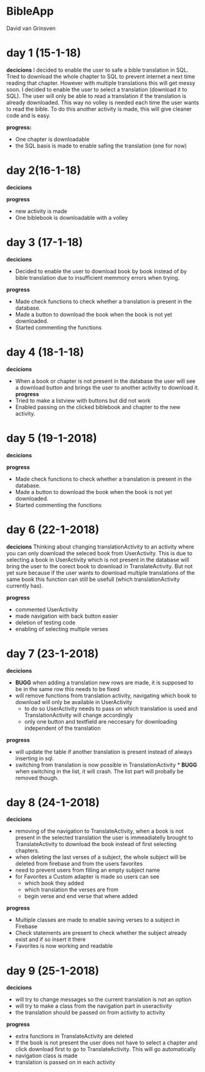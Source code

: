 # BibleApp
David van Grinsven


# day 1 (15-1-18)

__decicions__
I decided to enable the user to safe a bible translation in SQL. 
Tried to download the whole chapter to SQL to prevent internet a next time reading that chapter.
However with multiple translations this will get messy soon. 
I decided to enable the user to select a translation (download it to SQL). The user will only be able to read a translation if the translation is already downloaded.
This way no volley is needed each time the user wants to read the bible.
To do this another activity is made, this will give cleaner code and is easy.

__progress:__
* One chapter is downloadable 
* the SQL basis is made to enable safing the translation (one for now)



# day 2(16-1-18)

__decicions__

__progress__
* new activity is made
* One biblebook is downloadable with a volley


# day 3 (17-1-18)
__decicions__
* Decided to enable the user to download book by book instead of by bible translation due to insufficient memmory errors when trying.

__progress__
* Made check functions to check whether a translation is present in the database.
* Made a button to download the book when the book is not yet downloaded.
* Started commenting the functions

# day 4 (18-1-18)
__decicions__
* When a book or chapter is not present in the database the user will see a download button and brings the user to another activity to download it.
__progress__
* Tried to make a listview with buttons but did not work
* Enabled passing on the clicked biblebook and chapter to the new activity.


# day 5 (19-1-2018)
__decicions__

__progress__
* Made check functions to check whether a translation is present in the database.
* Made a button to download the book when the book is not yet downloaded.
* Started commenting the functions

# day 6 (22-1-2018)
__decicions__
Thinking about changing translationActivity to an activity where you can only download the seleced book from UserActivity.
This is due to selecting a book in UserActivity which is not present in the database will bring the user to the corect book to download in TranslateActivity. But not yet sure because if the user wants to download multiple translations of the same book this function can still be usefull (which translationActivity currently has).

__progress__
* commented UserActivity
* made navigation with back button easier
* deletion of testing code
* enabling of selecting multiple verses

# day 7 (23-1-2018)
__decicions__
* __BUGG__ when adding a translation new rows are made, it is supposed to be in the same row this needs to be fixed
* will remove functions from translation activity, navigating which book to download will only be available in UserActivity
    * to do so UserActivity needs to pass on which translation is used and TranslationActivity will change accordingly
    * only one button and textfield are neccesary for downloading independent of the translation
    
__progress__
* will update the table if another translation is present instead of always inserting in sql.
* switching from translation is now possible in TranslationActivity
      * __BUGG__ when switching in the list, it will crash. The list part will probally be removed though.

# day 8 (24-1-2018)
__decicions__
* removing of the navigation to TranslateActivity, when a book is not present in the selected translation the user is immeadiatelly brought to TranslateActivity to download the book instead of first selecting chapters.
* when deleting the last verses of a subject, the whole subject will be deleted from firebase and from the users favorites
* need to prevent users from filling an empty subject name
* for Favorites a Custom adapter is made so users can see
   * which book they added
   * which translation the verses are from
   * begin verse and end verse that where added
    
__progress__
* Multiple classes are made to enable saving verses to a subject in Firebase
* Check statements are present to check whether the subject already exist and if so insert it there
* Favorites is now working and readable


# day 9 (25-1-2018)
__decicions__
* will try to change messages so the current translation is not an option
* will try to make a class from the navigation part in useractivity
* the translation should be passed on from activity to activity

__progress__
* extra functions in TranslateActivity are deleted
* If the book is not present the user does not have to select a chapter and click download first to go to TranslateActivity. This will go automatically
* navigation class is made
* translation is passed on in each activity

